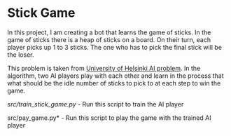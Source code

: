 
# Stick Game

In this project, I am creating a bot that learns the game of sticks. In the game of sticks there is a heap of sticks on a board. On their turn, each player picks up 1 to 3 sticks. The one who has to pick the final stick will be the loser. 



This problem is taken from [University of Helsinki AI problem](http://nifty.stanford.edu/2014/laaksonen-vihavainen-game-of-sticks/).  In the algorithm, two AI players play with each other and learn in the process that what should be the idle number of sticks to pick to at each step to win the game. 



*src/train_stick_game.py* - Run this script to train the AI player

src/pay_game.py* - Run this script to play the game with the trained AI player
